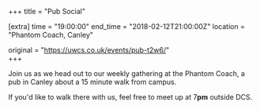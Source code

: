 +++
title = "Pub Social"

[extra]
time = "19:00:00"
end_time = "2018-02-12T21:00:00Z"
location = "Phantom Coach, Canley"

original = "https://uwcs.co.uk/events/pub-t2w6/"    
+++

Join us as we head out to our weekly gathering at the Phantom Coach, a pub in Canley about a 15 minute walk from campus.

  

If you'd like to walk there with us, feel free to meet up at 7**pm** outside DCS.

